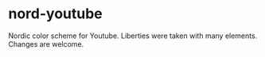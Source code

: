 # nord-youtube
Nordic color scheme for Youtube. Liberties were taken with many elements. Changes are welcome.
